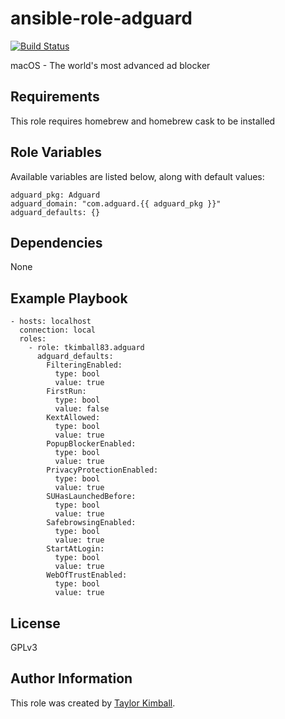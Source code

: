 # ansible-role-adguard

[![Build Status](https://travis-ci.org/tkimball83/ansible-role-adguard.svg?branch=master)](https://travis-ci.org/tkimball83/ansible-role-adguard)

macOS - The world's most advanced ad blocker

## Requirements

This role requires homebrew and homebrew cask to be installed

## Role Variables

Available variables are listed below, along with default values:

    adguard_pkg: Adguard
    adguard_domain: "com.adguard.{{ adguard_pkg }}"
    adguard_defaults: {}

## Dependencies

None

## Example Playbook

    - hosts: localhost
      connection: local
      roles:
        - role: tkimball83.adguard
          adguard_defaults:
            FilteringEnabled:
              type: bool
              value: true
            FirstRun:
              type: bool
              value: false
            KextAllowed:
              type: bool
              value: true
            PopupBlockerEnabled:
              type: bool
              value: true
            PrivacyProtectionEnabled:
              type: bool
              value: true
            SUHasLaunchedBefore:
              type: bool
              value: true
            SafebrowsingEnabled:
              type: bool
              value: true
            StartAtLogin:
              type: bool
              value: true
            WebOfTrustEnabled:
              type: bool
              value: true

## License

GPLv3

## Author Information

This role was created by [Taylor Kimball](http://www.linuxhq.org).
